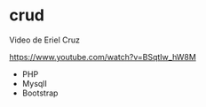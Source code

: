 # crud

Video de Eriel Cruz

  https://www.youtube.com/watch?v=BSqtIw_hW8M

* PHP
* MysqlI
* Bootstrap
